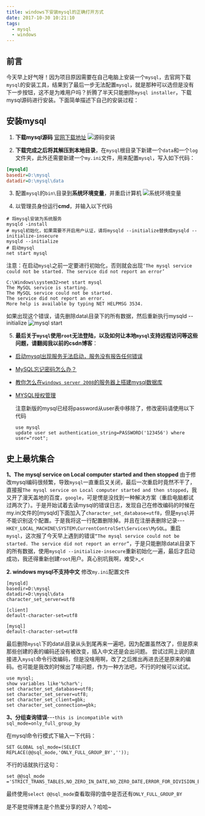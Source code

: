 ```yaml
---
title: windows下安装mysql的正确打开方式
date: 2017-10-30 10:21:10
tags:
  - mysql
  - windows
---
```


## 前言
今天早上好气呀！因为项目原因需要在自己电脑上安装一个`mysql`，去官网下载`mysql`的安装工具，结果到了最后一步无法配置`mysql`，就是那种可以选但是没有下一步按钮，这不是为难用户吗？折腾了半天只能删除`mysql installer`，下载mysql源码进行安装。下面简单描述下自己的安装过程：

## 安装mysql
1. **下载mysql源码**
[官网下载地址](https://dev.mysql.com/downloads/mysql/)
![源码安装](http://ouizhbgin.bkt.clouddn.com/blog/2017/10/30/mysql_source.png)

2. **下载完成之后将其解压到本地目录**，在`mysql`根目录下新建一个`data`和一个`log`文件夹，此外还需要新建一个`my.ini`文件，用来配置`mysql`，写入如下代码：
```ini
[mysqld] 
basedir=D:\mysql
datadir=D:\mysql\data

```
3. 配置`mysql`的`bin\`目录到**系统环境变量**，并重启计算机
![系统环境变量](http://ouizhbgin.bkt.clouddn.com/blog/2017/10/30/mysql_system_path.png)

4. 以管理员身份运行**cmd**，并输入以下代码
  ```
  # 将mysql安装为系统服务
  mysqld -install
  # mysql初始化，如果需要不开启用户认证，请将mysqld --initialize替换成mysqld --initialize-insecure
  mysqld --initialize
  # 启动mysql
  net start mysql
  ```
  注意：在启动`mysql`之前一定要进行初始化，否则就会出现`‘The mysql service could not be started. The service did not report an error’`
  ```
  C:\Windows\system32>net start mysql
  The MySQL service is starting.
  The MySQL service could not be started.
  The service did not report an error.
  More help is available by typing NET HELPMSG 3534.
  ```
  如果出现这个错误，请先删除data\目录下的所有数据，然后重新执行mysqld --initialize
![mysql start](http://ouizhbgin.bkt.clouddn.com/blog/2017/10/30/mysql_start.png)

5. **最后关于`mysql`使用`root`无法登陆，以及如何让本地`mysql`支持远程访问等这些问题，请翻阅我以前的csdn博客**：
+ [启动mysql出现服务无法启动，服务没有报告任何错误](http://blog.csdn.net/u014374031/article/details/54586638)
+ [MySQL忘记密码怎么办？](http://blog.csdn.net/u014374031/article/details/51134794)
+ [教你怎么在`windows server 2008`的服务器上搭建mysql数据库](http://blog.csdn.net/u014374031/article/details/49253135)
+ [MYSQL授权管理](http://blog.csdn.net/u014374031/article/details/45484105)

	注意新版的mysql已经将password从user表中移除了，修改密码请使用以下代码
	```
	use mysql
	update user set authentication_string=PASSWORD('123456') where user="root";
	```

## 史上最坑集合
**1、The mysql service on Local computer started and then stopped**
由于修改mysql编码很频繁，导致`mysql`一直重启又关闭，最后一次重启时竟然不干了，直接报`The mysql service on Local computer started and then stopped`，我又开了漫天盖地的百度，`google`，可是愣是没找到一种解决方案（重启电脑都试过两次了）。于是开始试着去读mysql的错误日志，发现自己在修改编码的时候在my.ini文件的[mysqld]下面加入了`character_set_database=utf8`，但是`mysql`并不能识别这个配置。于是我将这一行配置删除掉。并且在注册表删除记录---`HKEY_LOCAL_MACHINE\SYSTEM\CurrentControlSet\Services\MySQL`。重启`mysql`，这次报了今天早上遇到的错误`“The mysql service could not be started. The service did not report an error”`，于是只能删除data\目录下的所有数据，使用`mysqld --initialize-insecure`重新初始化一遍，最后才启动成功，我还得重新创建`root`用户。真心别坑我啊，难受>_<

**2. windows mysql不支持中文**
修改`my.ini`配置文件
```
[mysqld] 
basedir=D:\mysql
datadir=D:\mysql\data
character_set_server=utf8

[client]
default-character-set=utf8

[mysql]
default-character-set=utf8
```
最后删除`mysql`下的data\目录从头到尾再来一遍吧，因为配置虽然改了，但是原来那些创建的表的编码还没有被改变，插入中文还是会出问题。
尝试过网上说的直接进入`mysql`命令行改编码，但是没啥用啊，改了之后推出再进去还是原来的编码。也可能是我改的时候出了啥问题，作为一种方法吧，不行的时候可以试试。
```
use mysql;
show variables like'%char%';
set character_set_database=utf8;
set character_set_server=utf8;
set character_set_client=gbk;
set character_set_connection=gbk;
```

**3、分组查询错误**---`this is incompatible with sql_mode=only_full_group_by`

在mysql命令行模式下输入一下代码：
```
SET GLOBAL sql_mode=(SELECT REPLACE(@@sql_mode,'ONLY_FULL_GROUP_BY',''));
```
不行的话就执行这句：
```
set @@sql_mode ='STRICT_TRANS_TABLES,NO_ZERO_IN_DATE,NO_ZERO_DATE,ERROR_FOR_DIVISION_BY_ZERO,NO_ENGINE_SUBSTITUTION';
```
最终使用`select @@sql_mode`查看取得的值中是否还有`ONLY_FULL_GROUP_BY`

是不是觉得博主是个热爱分享的好人？哈哈~
